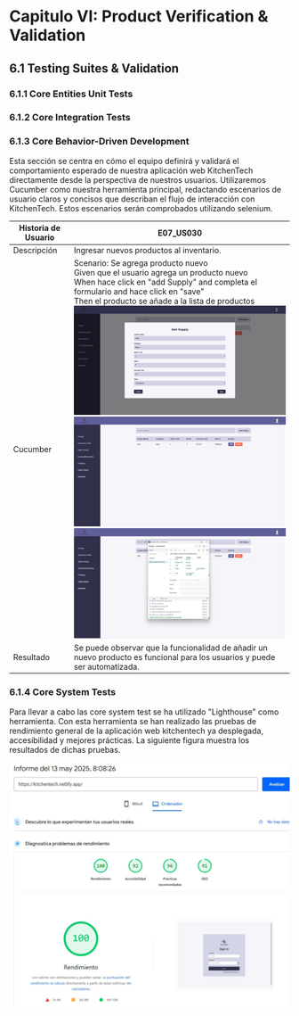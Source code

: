 # Capitulo VI: Product Verification & Validation

## 6.1 Testing Suites & Validation
### 6.1.1 Core Entities Unit Tests
### 6.1.2 Core Integration Tests
### 6.1.3 Core Behavior-Driven Development
Esta sección se centra en cómo el equipo definirá y validará el comportamiento esperado de nuestra aplicación web KitchenTech directamente desde la perspectiva de nuestros usuarios. Utilizaremos Cucumber como nuestra herramienta principal, redactando escenarios de usuario claros y concisos que describan el flujo de interacción con KitchenTech. Estos escenarios serán comprobados utilizando selenium.

| Historia de Usuario | E07_US030                                |
|---------------------|------------------------------------------|
|Descripción          | Ingresar nuevos productos al inventario. |
|Cucumber             | Scenario: Se agrega producto nuevo <br> Given que el usuario agrega un producto nuevo <br> When hace click en "add Supply" and completa el formulario and hace click en "save" <br> Then el producto se añade a la lista de productos <br> ![add suply BDD](Resources/images/Capitulo%206/AddSupply1.png) <br> ![add suply BDD](Resources/images/Capitulo%206/AddSupply2.png) <br> ![add suply BDD](Resources/images/Capitulo%206/AddSupply3.png)    |
|Resultado            | Se puede observar que la funcionalidad de añadir un nuevo producto es funcional para los usuarios y puede ser automatizada. |


### 6.1.4 Core System Tests
Para llevar a cabo las core system test se ha utilizado "Lighthouse" como herramienta. Con esta herramienta se han realizado las pruebas de rendimiento general de la aplicación web kitchentech ya desplegada, accesibilidad y mejores prácticas. La siguiente figura muestra los resultados de dichas pruebas.

![core system test](Resources/images/Capitulo%206/CoreSystemTest.jpg)

